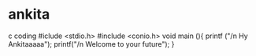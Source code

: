 # ankita
c coding
#iclude <stdio.h>
#include <conio.h>
void main (){
printf ("/n Hy Ankitaaaaa");
printf("/n Welcome to your future");
}
